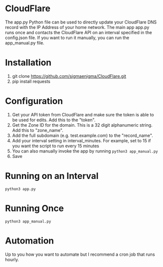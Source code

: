 # CloudFlare
The app.py Python file can be used to directly update your CloudFlare DNS record with the IP Address of your home network. The main app app.py runs once and contacts the CloudFlare API on an interval specified in the config.json file. If you want to run it manually, you can run the app_manual.py file.

# Installation
1. git clone https://github.com/sigmaenigma/CloudFlare.git
2. pip install requests

# Configuration
1. Get your API token from CloudFlare and make sure the token is able to be used for edits. Add this to the "token".
2. Get the Zone ID for the domain. This is a 32 digit alphanumeric string. Add this to "zone_name".
3. Add the full subdomain (e.g. test.example.com) to the "record_name".
4. Add your interval setting in interval_minutes. For example, set to 15 if you want the script to run every 15 minutes
5. You can also manually invoke the app by running `python3 app_manual.py`
6. Save

# Running on an Interval
`python3 app.py`

# Running Once
`python3 app_manual.py`

# Automation
Up to you how you want to automate but I recommend a cron job that runs hourly. 
